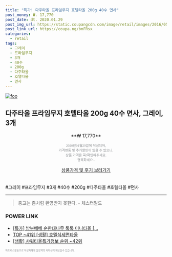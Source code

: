 ```yaml
--- 
title: "특가! 다주타올 프라임무지 호텔타올 200g 40수 면사" 
post_money: ₩. 17,770 
post_date: dt. 2020.01.29 
post_img_url: https://static.coupangcdn.com/image/retail/images/2016/05/18/10/8/e30e06cd-da9f-496b-b09b-92f124c7eaa5.jpg 
post_link_url: https://coupa.ng/bnFRsx 
categories: 
  - retail 
tags: 
  - 그레이 
  - 프라임무지 
  - 3개 
  - 40수 
  - 200g 
  - 다주타올 
  - 호텔타올 
  - 면사 
--- 
```

[![foo](https://static.coupangcdn.com/image/retail/images/2016/05/18/10/8/e30e06cd-da9f-496b-b09b-92f124c7eaa5.jpg)](https://coupa.ng/bnFRsx) 

## 다주타올 프라임무지 호텔타올 200g 40수 면사, 그레이, 3개 
<p style="text-align: center;">**₩ 17,770**</p> 
<p style="text-align: center;"><span style="color: #898c8f; font-family: Georgia,Times,serif; font-size: 0.75em;">2020년01월29일에 작성되어, <br>가격변동 및 추가할인이 있을 수 있으니,<br> 상품 가격을 꼭!확인해주세요.<br>행복하세요~</span> 
</p>	 
<div markdown="0" style="text-align: center;"><a href="https://coupa.ng/bnFRsx" class="btn btn--success">상품가격 및 후기 보러가기</a></div> 
<br><br> 
  #그레이 #프라임무지 #3개 #40수 #200g #다주타올 #호텔타올 #면사 
<hr> 

> 충고는 좀처럼 환영받지 못한다. - 체스터필드 


### POWER LINK

* <a href="https://blog.naver.com/an0733/221789166907" target="_blank">[특가] 밤부베베 순한대나무 톡톡 미니타올 [...</a>
* <a href="https://blog.naver.com/fasyy4321/221781715617" target="_blank"> TOP ~41위 [생활] 호텔식세면타올</a>
* <a href="https://blog.naver.com/sakai111/221772971128" target="_blank"> [생활] 샤워타올특가정보 순위 ~42위</a>

<span style="color: #898c8f; font-family: Georgia,Times,serif; font-size: 0.55em;">파트너스활동으로 작성자에게 일정액의 커미션이 제공될수 있습니다.</span> 
